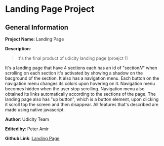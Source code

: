 # Landing Page Project

## General Information
__Project Name__: Landing Page

__Description__: 
> It's the final product of udicity landing page (proejct 1)

It's a landing page that have 4 sections each has an id of "section*N*" when scrolling on each section it's activated by showing a shadow on the bacground of the section. It also has a navigation menu. Each button on the navigation menu changes its colors upon hovering on it. Navigation menu becomes hidden when the user stop scrolling. Navigation menu also obtained its links automatically according to the sections of the page. The landing page also has "up button", which is a button element, upon clicking it scroll top the screen and then disappear. All features that's described are made using native javascript.

__Author__: Udicity Team

__Edited by__: Peter Amir

__Github Link__: [Landing Page](https://github.com/Tepadav/landing-page "landing-page")
